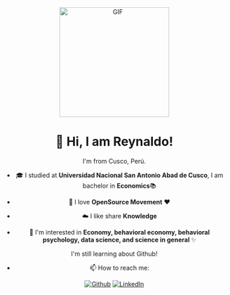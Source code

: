 <div align="center">
<img align="center" alt="GIF" height="250px" src="https://media.giphy.com/media/du3J3cXyzhj75IOgvA/giphy.gif" />
 
 # 👋 Hi, I am Reynaldo!

I'm from Cusco, Perú.

- 🎓 I studied at **Universidad Nacional San Antonio Abad de Cusco**, I am  bachelor in **Economics**📚

- 🌱 I love **OpenSource Movement** ❤️

- ☁️ I like share **Knowledge** 

- 🔭 I'm interested in **Economy, behavioral economy, behavioral psychology, data science, and science in general** ✨

I'm still learning about Github! 

- 📫 How to reach me:
<p><a href="https://github.com/zxrey" target="_blank"><img alt="Github" src="https://img.shields.io/badge/GitHub-%2312100E.svg?&style=for-the-badge&logo=Github&logoColor=white" /></a> <a href="https://www.linkedin.com/in/reynaldo-huaman-38ab50113/" target="_blank"><img alt="LinkedIn" src="https://img.shields.io/badge/linkedin-%230077B5.svg?&style=for-the-badge&logo=linkedin&logoColor=white"/></a> 
</p>





<!--
**zxrey/zxrey** is a ✨ _special_ ✨ repository because its `README.md` (this file) appears on your GitHub profile.

Here are some ideas to get you started:

- 🔭 I’m currently working on ...
- 🌱 I’m currently learning ...
- 👯 I’m looking to collaborate on ...
- 🤔 I’m looking for help with ...
- 💬 Ask me about ...
- 📫 How to reach me: ...
- 😄 Pronouns: ...
- ⚡ Fun fact: ...
-->
